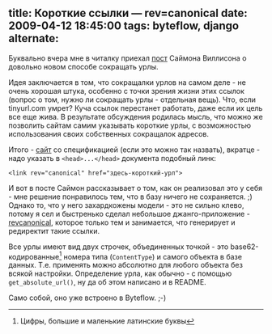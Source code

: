 title: Короткие ссылки — rev=canonical
date: 2009-04-12 18:45:00
tags: byteflow, django
alternate: <link rel="alternate" hreflang="en" href="../revcanonical-en/" />
----


Буквально вчера мне в читалку приехал [пост][1] Саймона Виллисона о довольно
новом способе сокращать урлы.

Идея заключается в том, что сокращалки урлов на самом деле - не очень хорошая
штука, особенно с точки зрения жизни этих ссылок (вопрос о том, нужно ли
сокращать урлы - отдельная вещь). Что, если tinyurl.com умрет?  Куча ссылок
перестанет работать, даже если их цель все еще жива. В результате обсуждения
родилась мысль, что можно же позволить сайтам самим указывать короткие урлы,
с возможностью использования своих собственных сокращалок адресов.

Итого - [сайт][3] со спецификацией (если это можно так назвать), вкратце - надо
указать в `<head>...</head>` документа подобный линк:

    <link rev="canonical" href="здесь-короткий-урл">

И вот в посте Саймон рассказывает о том, как он реализовал это у себя - мне
решение понравилось тем, что в базу ничего не сохраняется. ;) Однако то, что у
него захардкожены модели - это не сильно клево, потому я сел и быстренько сделал
небольшое джанго-приложение - [revcanonical][2], которое только тем и
занимается, что генерирует и редиректит такие ссылки.

Все урлы имеют вид двух строчек, объединенных точкой - это
base62-кодированные[^1] номера типа (`ContentType`) и самого объекта в базе
данных. Т.е. применять можно абсолютно для любого объекта без всякой
настройки. Определение урла, как обычно - с помощью `get_absolute_url()`, ну да
об этом написано и в README.

Само собой, оно уже встроено в Byteflow. ;-)

[1]: http://simonwillison.net/2009/Apr/11/revcanonical/
[2]: http://hg.piranha.org.ua/django-revcanonical/
[3]: http://revcanonical.appspot.com/

[^1]: Цифры, большие и маленькие латинские буквы
